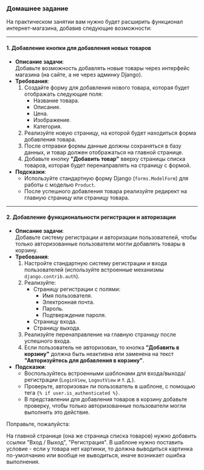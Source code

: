 ### **Домашнее задание**

На практическом занятии вам нужно будет расширить функционал интернет-магазина, добавив следующие возможности:

---

#### 1. **Добавление кнопки для добавления новых товаров**  
   - **Описание задачи**:  
     Добавьте возможность добавлять новые товары через интерфейс магазина (на сайте, а не через админку Django).  
   - **Требования**:  
     1. Создайте форму для добавления нового товара, которая будет отображать следующие поля:
        - Название товара.
        - Описание.
        - Цена.
        - Изображение.
        - Категория.
     2. Реализуйте новую страницу, на которой будет находиться форма добавления товара.
     3. После отправки формы данные должны сохраняться в базу данных, и товар должен отображаться на главной странице.  
     4. Добавьте кнопку **"Добавить товар"** вверху страницы списка товаров, которая будет перенаправлять на страницу с формой.  
   - **Подсказки**:  
     - Используйте стандартную форму Django (`forms.ModelForm`) для работы с моделью `Product`.  
     - После успешного добавления товара реализуйте редирект на главную страницу или страницу товара.  

---

#### 2. **Добавление функциональности регистрации и авторизации**  
   - **Описание задачи**:  
     Добавьте систему регистрации и авторизации пользователей, чтобы только авторизованные пользователи могли добавлять товары в корзину.  
   - **Требования**:  
     1. Настройте стандартную систему регистрации и входа пользователей (используйте встроенные механизмы `django.contrib.auth`).  
     2. Реализуйте:
        - Страницу регистрации с полями:
          - Имя пользователя.
          - Электронная почта.
          - Пароль.
          - Подтверждение пароля.
        - Страницу входа.
        - Страницу выхода.
     3. Реализуйте перенаправление на главную страницу после успешного входа.  
     4. Если пользователь не авторизован, то кнопка **"Добавить в корзину"** должна быть неактивна или заменена на текст **"Авторизуйтесь для добавления в корзину"**.  
   - **Подсказки**:  
     - Воспользуйтесь встроенными шаблонами для входа/выхода/регистрации (`LoginView`, `LogoutView` и т. д.).  
     - Проверьте, авторизован ли пользователь в шаблоне, с помощью тега `{% if user.is_authenticated %}`.  
     - В представлении для добавления товаров в корзину добавьте проверку, чтобы только авторизованные пользователи могли выполнить это действие.

Поправьте, пожалуйста:

На главной странице (она же страница списка товаров) нужно добавить ссылки "Вход / Выход", "Регистрация".
В шаблоне нужно поставить условие - если у товара нет картинки, то должна выводиться картинка по-умолчанию или вообще не выводиться, иначе возникает ошибка выполнения.
